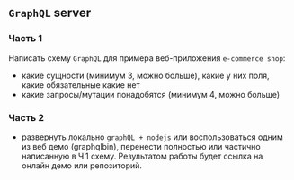## `GraphQL` server

### Часть 1
Написать схему `GraphQL` для примера веб-приложения `e-commerce shop`:
- какие сущности (минимум 3, можно больше), какие у них поля, какие обязательные какие нет
- какие запросы/мутации понадобятся (минимум 4, можно больше)

### Часть 2
- развернуть локально `graphQL + nodejs` или воспользоваться одним из веб демо (graphqlbin), перенести полностью или частично написанную в Ч.1 схему.
Результатом работы будет ссылка на онлайн демо или репозиторий. 